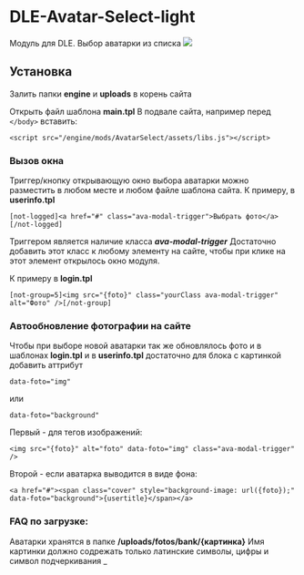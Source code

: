 # DLE-Avatar-Select-light
Модуль для DLE. Выбор аватарки из списка
<img src="https://sandev.pro/uploads/posts/2018-05/1526470540_screenshot_1.png" />


## Установка
Залить папки **engine** и **uploads** в корень сайта

Открыть файл шаблона **main.tpl**
В подвале сайта, например перед ```</body>``` вставить:
```
<script src="/engine/mods/AvatarSelect/assets/libs.js"></script>
```

### Вызов окна
Триггер/кнопку открывающую окно выбора аватарки можно разместить в любом месте и любом файле шаблона сайта.
К примеру, в **userinfo.tpl**
```
[not-logged]<a href="#" class="ava-modal-trigger">Выбрать фото</a>[/not-logged]
```

Триггером является наличие класса ***ava-modal-trigger***
Достаточно добавить этот класс к любому элементу на сайте, чтобы при клике на этот элемент открылось окно модуля.

К примеру в **login.tpl**
```
[not-group=5]<img src="{foto}" class="yourClass ava-modal-trigger" alt="Фото" />[/not-group]
```


### Автообновление фотографии на сайте
Чтобы при выборе новой аватарки так же обновлялось фото и в шаблонах **login.tpl** и в **userinfo.tpl** достаточно для блока с картинкой добавить аттрибут
```
data-foto="img"
```
или
```
data-foto="background"
```

Первый - для тегов изображений:
```
<img src="{foto}" alt="foto" data-foto="img" class="ava-modal-trigger" />
```

Второй - если аватарка выводится в виде фона:
```
<a href="#"><span class="cover" style="background-image: url({foto});" data-foto="background">{usertitle}</span></a>
```

### FAQ по загрузке:
Аватарки хранятся в папке **/uploads/fotos/bank/{картинка}**
Имя картинки должно содрежать только латинские символы, цифры и символ подчеркивания _

